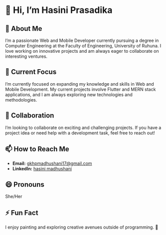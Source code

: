 # 👋 Hi, I’m Hasini Prasadika

## 👀 About Me
I’m a passionate Web and Mobile Developer currently pursuing a degree in Computer Engineering at the Faculty of Engineering, University of Ruhuna. I love working on innovative projects and am always eager to collaborate on interesting ventures.

## 🌱 Current Focus
I’m currently focused on expanding my knowledge and skills in Web and Mobile Development. My current projects involve Flutter and MERN stack applications, and I am always exploring new technologies and methodologies.

## 💞️ Collaboration
I’m looking to collaborate on exciting and challenging projects. If you have a project idea or need help with a development task, feel free to reach out!

## 📫 How to Reach Me
- **Email:** [gkhpmadhushani17@gmail.com](mailto:gkhpmadhushani17@gmail.com)
- **LinkedIn:** [hasini madhushani](https://www.linkedin.com/in/hasini-madhushani/)

## 😄 Pronouns
She/Her

## ⚡ Fun Fact
I enjoy painting and exploring creative avenues outside of programming. 🎨

<!--
Feel free to update this section with any additional information or fun facts about yourself.
-->
